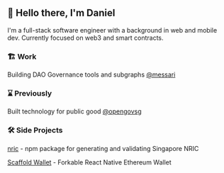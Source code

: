 ## 👋 Hello there, I'm Daniel 

I'm a full-stack software engineer with a background in web and mobile dev. Currently focused on web3 and smart contracts.

### 🏗 Work 

Building DAO Governance tools and subgraphs [@messari](https://github.com/messari)

### ⌛ Previously 

Built technology for public good [@opengovsg](https://github.com/opengovsg) 


### 🛠 Side Projects

[nric](https://www.npmjs.com/package/nric) - npm package for generating and validating Singapore NRIC

[Scaffold Wallet](https://github.com/danielkhoo/scaffold-eth-react-native-wallet) - Forkable React Native Ethereum Wallet


